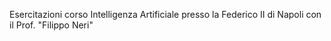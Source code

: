 Esercitazioni corso Intelligenza Artificiale presso la Federico II di Napoli con il Prof. "Filippo Neri"
